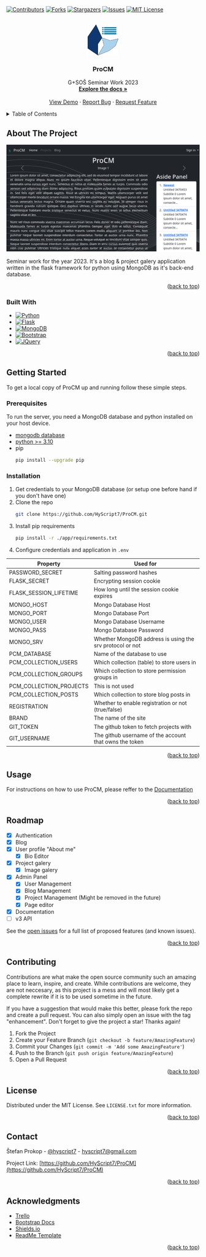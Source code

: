 <a name="readme-top"></a>
[![Contributors][contributors-shield]][contributors-url]
[![Forks][forks-shield]][forks-url]
[![Stargazers][stars-shield]][stars-url]
[![Issues][issues-shield]][issues-url]
[![MIT License][license-shield]][license-url]

<!-- PROJECT LOGO -->
<br />
<div align="center">
  <a href="https://github.com/HyScript7/ProCM">
    <img src="app/static/img/logo.svg" alt="Logo" width="80" height="80">
  </a>

<h3 align="center">ProCM</h3>

  <p align="center">
    G+SOŠ Seminar Work 2023
    <br />
    <a href="https://docs.google.com/document/d/1NuqVESW1STSTG-GhvvjajzcHyAzxAaAm92JQLKchdXs/edit?usp=sharing"><strong>Explore the docs »</strong></a>
    <br />
    <br />
    <a href="https://github.com/HyScript7/ProCM">View Demo</a>
    ·
    <a href="https://github.com/HyScript7/ProCM/issues">Report Bug</a>
    ·
    <a href="https://github.com/HyScript7/ProCM/issues">Request Feature</a>
  </p>
</div>

<!-- TABLE OF CONTENTS -->
<details>
  <summary>Table of Contents</summary>
  <ol>
    <li>
      <a href="#about-the-project">About The Project</a>
      <ul>
        <li><a href="#built-with">Built With</a></li>
      </ul>
    </li>
    <li>
      <a href="#getting-started">Getting Started</a>
      <ul>
        <li><a href="#prerequisites">Prerequisites</a></li>
        <li><a href="#installation">Installation</a></li>
      </ul>
    </li>
    <li><a href="#usage">Usage</a></li>
    <li><a href="#roadmap">Roadmap</a></li>
    <li><a href="#contributing">Contributing</a></li>
    <li><a href="#license">License</a></li>
    <li><a href="#contact">Contact</a></li>
    <li><a href="#acknowledgments">Acknowledgments</a></li>
  </ol>
</details>

<!-- ABOUT THE PROJECT -->
## About The Project

[![Product Name Screen Shot][product-screenshot]](https://example.com)

Seminar work for the year 2023. It's a blog & project galery application written in the flask framework for python using MongoDB as it's back-end database.

<p align="right">(<a href="#readme-top">back to top</a>)</p>

### Built With

* [![Python][python-shield]][python-url]
* [![Flask][flask-shield]][flask-url]
* [![MongoDB][mongo-shield]][mongo-url]
* [![Bootstrap][Bootstrap.com]][Bootstrap-url]
* [![JQuery][JQuery.com]][JQuery-url]

<p align="right">(<a href="#readme-top">back to top</a>)</p>


<!-- GETTING STARTED -->
## Getting Started

To get a local copy of ProCM up and running follow these simple steps.

### Prerequisites

To run the server, you need a MongoDB database and python installed on your host device.

* [mongodb database](https://www.mongodb.com/)
* [python >= 3.10](https://www.python.org/)
* pip
  ```sh
  pip install --upgrade pip
  ```

### Installation

1. Get credentials to your MongoDB database (or setup one before hand if you don't have one)
2. Clone the repo
   ```sh
   git clone https://github.com/HyScript7/ProCM.git
   ```
3. Install  pip requirements
   ```sh
   pip install -r ./app/requirements.txt
   ```
4. Configure credentials and application in `.env`

| Property                | Used for                                                 |
| ----------------------- | -------------------------------------------------------- |
| PASSWORD_SECRET         | Salting password hashes                                  |
| FLASK_SECRET            | Encrypting session cookie                                |
| FLASK_SESSION_LIFETIME  | How long until the session cookie expires                |
| MONGO_HOST              | Mongo Database Host                                      |
| MONGO_PORT              | Mongo Database Port                                      |
| MONGO_USER              | Mongo Database Username                                  |
| MONGO_PASS              | Mongo Database Password                                  |
| MONGO_SRV               | Whether MongoDB address is using the srv protocol or not |
| PCM_DATABASE            | Name of the database to use                              |
| PCM_COLLECTION_USERS    | Which collection (table) to store users in               |
| PCM_COLLECTION_GROUPS   | Which collection to store permission groups in           |
| PCM_COLLECTION_PROJECTS | This is not used                                         |
| PCM_COLLECTION_POSTS    | Which collection to store blog posts in                  |
| REGISTRATION            | Whether to enable registration or not (true/false)       |
| BRAND                   | The name of the site                                     |
| GIT_TOKEN               | The github token to fetch projects with                  |
| GIT_USERNAME            | The github username of the account that owns the token   |

<p align="right">(<a href="#readme-top">back to top</a>)</p>

<!-- USAGE EXAMPLES -->
## Usage

For instructions on how to use ProCM, please reffer to the [Documentation](https://docs.google.com/document/d/1NuqVESW1STSTG-GhvvjajzcHyAzxAaAm92JQLKchdXs/edit?usp=sharing)

<p align="right">(<a href="#readme-top">back to top</a>)</p>

<!-- ROADMAP -->
## Roadmap

- [x] Authentication
- [x] Blog
- [x] User profile "About me"
    - [x] Bio Editor
- [x] Project galery
	- [x] Image galery
- [x] Admin Panel
	- [x] User Management
	- [x] Blog Management
	- [x] Project Management (Might be removed in the future)
	- [x] Page editor
- [x] Documentation
- [ ] v3 API

See the [open issues](https://github.com/HyScript7/ProCM/issues) for a full list of proposed features (and known issues).

<p align="right">(<a href="#readme-top">back to top</a>)</p>

<!-- CONTRIBUTING -->
## Contributing

Contributions are what make the open source community such an amazing place to learn, inspire, and create. While contributions are welcome, they are not neccesary, as this project is a mess and will most likely get a complete rewrite if it is to be used sometime in the future.

If you have a suggestion that would make this better, please fork the repo and create a pull request. You can also simply open an issue with the tag "enhancement".
Don't forget to give the project a star! Thanks again!

1. Fork the Project
2. Create your Feature Branch (`git checkout -b feature/AmazingFeature`)
3. Commit your Changes (`git commit -m 'Add some AmazingFeature'`)
4. Push to the Branch (`git push origin feature/AmazingFeature`)
5. Open a Pull Request

<p align="right">(<a href="#readme-top">back to top</a>)</p>

<!-- LICENSE -->
## License

Distributed under the MIT License. See `LICENSE.txt` for more information.

<p align="right">(<a href="#readme-top">back to top</a>)</p>

<!-- CONTACT -->
## Contact

Štefan Prokop - [@hyscript7](https://twitter.com/hyscript7) - hyscript7@gmail.com

Project Link: [https://github.com/HyScript7/ProCM](https://github.com/HyScript7/ProCM)

<p align="right">(<a href="#readme-top">back to top</a>)</p>

<!-- ACKNOWLEDGMENTS -->
## Acknowledgments

* [Trello](https://trello.com)
* [Bootstrap Docs](https://getbootstrap.com/docs/5.2/getting-started/introduction/)
* [Shields.io](https://shields.io/)
* [ReadMe Template](https://github.com/othneildrew/Best-README-Template/)

<p align="right">(<a href="#readme-top">back to top</a>)</p>

<!-- MARKDOWN LINKS & IMAGES -->
<!-- https://www.markdownguide.org/basic-syntax/#reference-style-links -->
[contributors-shield]: https://img.shields.io/github/contributors/HyScript7/ProCM.svg?style=for-the-badge
[contributors-url]: https://github.com/HyScript7/ProCM/graphs/contributors
[forks-shield]: https://img.shields.io/github/forks/HyScript7/ProCM.svg?style=for-the-badge
[forks-url]: https://github.com/HyScript7/ProCM/network/members
[stars-shield]: https://img.shields.io/github/stars/HyScript7/ProCM.svg?style=for-the-badge
[stars-url]: https://github.com/HyScript7/ProCM/stargazers
[issues-shield]: https://img.shields.io/github/issues/HyScript7/ProCM.svg?style=for-the-badge
[issues-url]: https://github.com/HyScript7/ProCM/issues
[license-shield]: https://img.shields.io/github/license/HyScript7/ProCM.svg?style=for-the-badge
[license-url]: https://github.com/HyScript7/ProCM/blob/master/LICENSE.txt
[product-screenshot]: images/screenshot.png
[python-shield]: https://img.shields.io/badge/python-3670A0?style=for-the-badge&logo=python&logoColor=ffdd54
[python-url]: https://www.python.org/
[flask-shield]: https://img.shields.io/badge/flask-%23000.svg?style=for-the-badge&logo=flask&logoColor=white
[flask-url]: https://flask.palletsprojects.com/en/2.3.x/
[mongo-shield]: https://img.shields.io/badge/MongoDB-%234ea94b.svg?style=for-the-badge&logo=mongodb&logoColor=white
[mongo-url]: https://www.mongodb.com/
[Bootstrap.com]: https://img.shields.io/badge/Bootstrap-563D7C?style=for-the-badge&logo=bootstrap&logoColor=white
[Bootstrap-url]: https://getbootstrap.com
[JQuery.com]: https://img.shields.io/badge/jQuery-0769AD?style=for-the-badge&logo=jquery&logoColor=white
[JQuery-url]: https://jquery.com 
